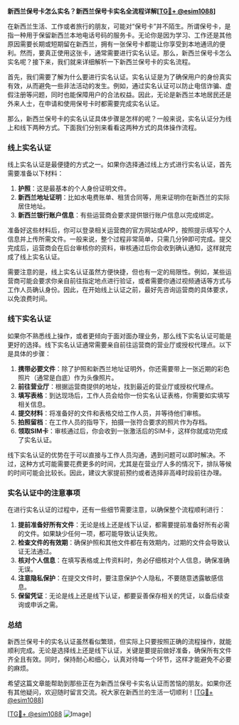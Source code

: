**新西兰保号卡怎么实名？新西兰保号卡实名全流程详解[[TG💪+ @esim1088](https://t.me/s/esim1088)]**

在新西兰生活、工作或者旅行的朋友，可能对“保号卡”并不陌生。所谓保号卡，是指一种用于保留新西兰本地电话号码的服务卡。无论你是因为学习、工作还是其他原因需要长期或短期留在新西兰，拥有一张保号卡都能让你享受到本地通讯的便利。然而，要真正使用这张卡，通常需要进行实名认证。那么，新西兰保号卡怎么实名呢？接下来，我们就来详细解析一下新西兰保号卡的实名流程。

首先，我们需要了解为什么要进行实名认证。实名认证是为了确保用户的身份真实有效，从而避免一些非法活动的发生。例如，通过实名认证可以防止电信诈骗、虚假注册等问题，同时也能保障用户的合法权益。因此，无论是新西兰本地居民还是外来人士，在申请和使用保号卡时都需要完成实名认证。

那么，新西兰保号卡的实名认证具体步骤是怎样的呢？一般来说，实名认证分为线上和线下两种方式。下面我们分别来看看这两种方式的具体操作流程。

### 线上实名认证

线上实名认证是最便捷的方式之一。如果你选择通过线上方式进行实名认证，首先需要准备以下材料：

1. **护照**：这是最基本的个人身份证明文件。
2. **新西兰地址证明**：比如水电费账单、租赁合同等，用来证明你在新西兰的实际居住地址。
3. **新西兰银行账户信息**：有些运营商会要求提供银行账户信息以完成绑定。

准备好这些材料后，你可以登录相关运营商的官方网站或APP，按照提示填写个人信息并上传所需文件。一般来说，整个过程非常简单，只需几分钟即可完成。提交完成后，运营商会在后台审核你的资料，审核通过后你会收到确认通知，这样就完成了线上实名认证。

需要注意的是，线上实名认证虽然方便快捷，但也有一定的局限性。例如，某些运营商可能会要求你亲自前往指定地点进行验证，或者需要你通过视频通话等方式与工作人员确认身份。因此，在开始线上认证之前，最好先咨询运营商的具体要求，以免浪费时间。

### 线下实名认证

如果你不熟悉线上操作，或者更倾向于面对面办理业务，那么线下实名认证可能是更好的选择。线下实名认证通常需要亲自前往运营商的营业厅或授权代理点。以下是具体的步骤：

1. **携带必要文件**：除了护照和新西兰地址证明外，你还需要带上一张近期的彩色照片（通常是白底）作为头像照片。
2. **前往营业厅**：根据运营商提供的地址，找到最近的营业厅或授权代理点。
3. **填写表格**：到达现场后，工作人员会给你一份实名认证表格，你需要如实填写相关信息。
4. **提交材料**：将准备好的文件和表格交给工作人员，并等待他们审核。
5. **拍照留档**：在工作人员的指导下，拍摄一张符合要求的照片作为存档。
6. **领取SIM卡**：审核通过后，你会收到一张激活后的SIM卡，这样你就成功完成了实名认证。

线下实名认证的优势在于可以直接与工作人员沟通，遇到问题可以即时解决。不过，这种方式可能需要花费更多的时间，尤其是在营业厅人多的情况下，排队等候的时间可能会比较长。因此，建议大家提前预约或者选择非高峰时段前往办理。

### 实名认证中的注意事项

在进行实名认证的过程中，还有一些细节需要注意，以确保整个流程顺利进行：

1. **提前准备好所有文件**：无论是线上还是线下认证，都需要提前准备好所有必需的文件。如果缺少任何一项，都可能导致认证失败。
2. **检查文件的有效期**：确保护照和其他文件都在有效期内，过期的文件会导致认证无法通过。
3. **核对个人信息**：在填写表格或上传资料时，务必仔细核对个人信息，确保准确无误。
4. **注意隐私保护**：在提交文件时，要注意保护个人隐私，不要随意透露敏感信息。
5. **保留凭证**：无论是线上还是线下认证，都要妥善保存相关的凭证，以备后续查询或申诉之需。

### 总结

新西兰保号卡的实名认证虽然看似繁琐，但实际上只要按照正确的流程操作，就能顺利完成。无论是选择线上还是线下认证，关键是要提前做好准备，确保所有文件齐全且有效。同时，保持耐心和细心，认真对待每一个环节，这样才能避免不必要的麻烦。

希望这篇文章能帮助到那些正在为新西兰保号卡实名认证而苦恼的朋友。如果你还有其他疑问，欢迎随时留言交流。祝大家在新西兰的生活一切顺利！[[TG💪+ @esim1088](https://t.me/s/esim1088)]

[[TG💪+ @esim1088](https://t.me/s/esim1088) ![Image](https://i.postimg.cc/4NQfJmqS/Snipaste-2025-05-13-00-14-12.png)]